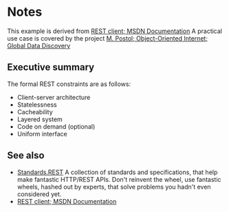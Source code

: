 ﻿# Notes

This example is derived from [REST client; MSDN Documentation][RESTClient]
A practical use case is covered by the project [M. Postol; Object-Oriented Internet; Global Data Discovery][OOI-GDD]

## Executive summary

The formal REST constraints are as follows:

- Client-server architecture
- Statelessness
- Cacheability
- Layered system
- Code on demand (optional)
- Uniform interface

## See also

- [Standards.REST](https://standards.rest/) A collection of standards and specifications, that help make fantastic HTTP/REST APIs. Don't reinvent the wheel, use fantastic wheels, hashed out by experts, that solve problems you hadn't even considered yet.
- [REST client; MSDN Documentation][RESTClient]

[RESTClient]: https://docs.microsoft.com/en-us/dotnet/csharp/tutorials/console-webapiclient
[OOI-GDD]: https://commsvr.gitbook.io/ooi/global-data-discovery/datadiscovery
